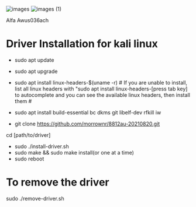 ![images](https://github.com/user-attachments/assets/aea36019-cf28-4a23-9638-abb3ee56b749)
![images (1)](https://github.com/user-attachments/assets/45ee11fc-6e0c-4edd-a8c5-8e4d823a4e2c)


Alfa Awus036ach
# Driver Installation for kali linux

* sudo apt update

* sudo apt upgrade

* sudo apt install linux-headers-$(uname -r)  # If you are unable to install, list all linux headers with "sudo apt install linux-headers-[press tab key] to autocomplete and you can see the 
available linux headers, then install them #

* sudo apt install build-essential bc dkms git libelf-dev rfkill iw

* git clone https://github.com/morrownr/8812au-20210820.git

cd [path/to/driver]

* sudo ./install-driver.sh
* sudo make && sudo make install(or one at a time)
* sudo reboot

# To remove the driver
sudo ./remove-driver.sh
